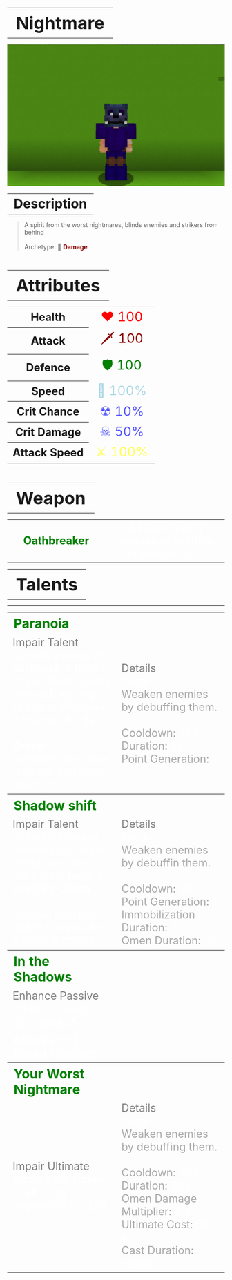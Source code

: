 
<table style="width: 100%">
    <tr>
        <th style="text-align: center;font-size: 40px">Nightmare</th>
    </tr>
</table>

![Pytaria Selfie](Nightmare.png)

<table style="width: 100%">
    <tr>
        <th style="text-align: center;font-size: 30px;padding-top:2%">Description</th>
    </tr>
</table>

>A spirit from the worst nightmares, blinds enemies and strikers from behind
<br><br>Archetype: 💢<span style="color:darkred"> <b>Damage</b>


<br>
<table style="width: 100%">
    <tr>
        <th style="text-align: center;font-size: 40px">Attributes</th>
    </tr>
</table>
<table style="width: 100%;">
  <tr>
    <th style="text-align: center;font-size: 25px">Health</th>
    <td style="text-align: center;color:red;font-size: 30px">♥ 100</td>
  </tr>
    <th style="text-align: center;font-size: 25px">Attack</th>
    <td style="text-align: center;color:darkred;font-size: 30px">🗡 100</td>
  <tr>
    <th style="text-align: center;font-size: 25px">Defence</th>
    <td style="text-align: center;color:green;font-size: 30px">🛡 100</td>
  </tr>
  <tr>
    <th style="text-align: center;font-size: 25px">Speed</th>
    <td style="text-align: center;color:red;font-size: 30px">
        <span style="color:lightblue">🌊 100%
    </td>
  </tr>
  <tr>
    <th style="text-align: center;font-size: 25px">Crit Chance</th>
    <td style="text-align: center;color:red;font-size: 30px">
        <span style="color:#5555ff">☢ 10%
    </td>
  </tr>
  <tr>
    <th style="text-align: center;font-size: 25px">Crit Damage</th>
    <td style="text-align: center;color:red;font-size: 30px">
        <span style="color:#5555ff">☠ 50%
    </td>
  </tr>
  <tr>
    <th style="text-align: center;font-size: 25px">Attack Speed</th>
    <td style="text-align: center;color:red;font-size: 30px">
        <span style="color:#ffff55">⚔ 100%
    </td>
  </tr>
</table>
<br>

<table style="width: 100%">
    <tr>
        <th style="text-align: center;font-size: 40px">Weapon</th>
    </tr>
</table>
<table style="width: 100%">
    <tr>
        <td style="text-align: center;font-size: 25px;color:green"><b>Oathbreaker</b>
        </td>
        <td style="text-align: center;font-size: 25px;width:55%;color:white">A sword that is capable of splitting dreams in half.
        </td>
    </tr>
</table>

<table style="width: 100%">
    <tr>
        <th style="text-align: center;font-size: 40px">Talents</th>
    </tr>
</table>

---
<table style="width: 100%;">
  <tr>
    <th style="text-align: left;font-size: 30px;color:green">Paranoia</th>
    <th></th>
  </tr>
  <tr>
    <td style="text-align: left;color:gray;font-size: 25px">
        Impair Talent
        <br>
        <span style="color:white">
            Launch a cloud of darkness in fromnt of you thate travels forward, aplying <b>Omen</b> to Whoever it touches for <b>5s</b>.
            <br><br><b>Omen</b>:
            <br>Enemies take more damage and suffer Paranoia
        </span>
    </td>
    <td style="text-align: left;color:gray;font-size: 25px;width:50%">
        Details
        <br>
        <span style="color:darkgray">
            <span style="color:white">Impair</span>
            <br>
                Weaken enemies by debuffing them.
            <br>
            <br>Cooldown: <span style="color:white">18s</span>
            <br>Duration: <span style="color:white">5s</span>
            <br>Point Generation: <span style="color:white">1</span>
        </span>
    </td>
  </tr>

  <tr>
    <th style="text-align: left;font-size: 30px;color:green">Shadow shift</th>
    <th></th>
  </tr>
  <tr>
    <td style="text-align: left;color:gray;font-size: 25px">
        Impair Talent
        <br>
        <span style="color:white">
            Instantly teleport behind your target entity to scare them from behind, applying <b>Omen</b>.
            <br><br>You will lose the ability to move for a short duration
        </span>
    </td>
    <td style="text-align: left;color:gray;font-size: 25px;width:50%">
        Details
        <br>
        <span style="color:darkgray">
            <span style="color:white">Impair</span>
            <br>
                Weaken enemies by debuffin them.
            <br>
            <br>Cooldown: <span style="color:white">10s</span>
            <br>Point Generation: <span style="color:white">1</span>
            <br>Immobilization Duration: <span style="color:white">1s</span>
            <br>Omen Duration: <span style="color:white">3s</span>
        </span>
    </td>
  </tr>

  <tr>
    <th style="text-align: left;font-size: 30px;color:green">In the Shadows</th>
    <th></th>
  </tr>
  <tr>
    <td style="text-align: left;color:gray;font-size: 25px">
        Enhance Passive
        <br>
        <span style="color:white">
            While in moody light, your 
            <b>🗡Attack</b> and 
            <b>🌊 Speed</b> increases.
        </span>
    </td>
  </tr>

  <tr>
    <th style="text-align: left;font-size: 30px;color:green">Your Worst Nightmare</th>
    <th></th>
  </tr>
  <tr>
    <td style="text-align: left;color:gray;font-size: 25px">
        Impair Ultimate
        <br>
        <span style="color:white">
            Applies the <b>Omen</b> to all living opponents for <b>12s</b>.
        </span>
    </td>
    <td style="text-align: left;color:gray;font-size: 25px;width:50%">
        Details
        <br>
        <span style="color:darkgray">
            <span style="color:white">Impair</span>
            <br>
                Weaken enemies by debuffing them.
            <br>
            <br>Cooldown: <span style="color:white">30s</span>
            <br>Duration: <span style="color:white">12s</span>
            <br>Omen Damage Multiplier: <span style="color:white">1.5</span>
            <br>Ultimate Cost: <span style="color:white">55 ※</span>
            <br>Cast Duration: <span style="color:white">Instant</span>
        </span>
    </td>
  </tr>
</table>